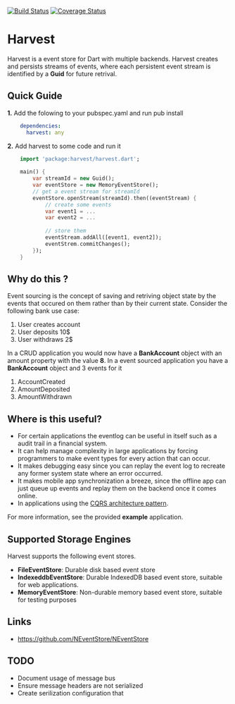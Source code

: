 [![Build Status](https://travis-ci.org/ltackmann/harvest.svg)](https://travis-ci.org/ltackmann/harvest)
[![Coverage Status](https://coveralls.io/repos/ltackmann/harvest/badge.svg)](https://coveralls.io/r/ltackmann/harvest)

Harvest
=======
Harvest is a event store for Dart with multiple backends. Harvest creates and persists streams of events, where each persistent event stream is identified by 
a **Guid** for future retrival.

Quick Guide
-----------

**1.** Add the folowing to your pubspec.yaml and run pub install
```yaml
    dependencies:
      harvest: any
```

**2.** Add harvest to some code and run it
```dart
	import 'package:harvest/harvest.dart';
	
	main() {
		var streamId = new Guid();
		var eventStore = new MemoryEventStore();
		// get a event stream for streamId 
		eventStore.openStream(streamId).then((eventStream) {
			// create some events
			var event1 = ...
			var event2 = ...
			
			// store them
			eventStream.addAll([event1, event2]);
			eventStrem.commitChanges();
		});
	}	
```

Why do this ?
-------------
Event sourcing is the concept of saving and retriving object state by the events 
that occured on them rather than by their current state. Consider the following 
bank use case:

1. User creates account
1. User deposits 10$
1. User withdraws 2$

In a CRUD application you would now have a **BankAccount** object with an 
amount property with the value **8**. In a event sourced application you 
have a **BankAccount** object and 3 events for it

1. AccountCreated
1. AmountDeposited
1. AmountWithdrawn

Where is this useful?
--------------------- 

 * For certain applications the eventlog can be useful in itself such as a audit 
trail in a financial system. 
 * It can help manage complexity in large applications by forcing programmers to 
make event types for every action that can occur.
 * It makes debugging easy since you can replay the event log to recreate 
any former system state where an error occurred.  
 * It makes mobile app synchronization a breeze, since the offline app can just 
queue up events and replay them on the backend once it comes online. 
 * In applications using the [CQRS architecture pattern](http://msdn.microsoft.com/en-us/library/jj554200.aspx).

For more information, see the provided **example** application.

Supported Storage Engines
-------------------------
Harvest supports the following event stores.

* **FileEventStore**: Durable disk based event store
* **IndexeddbEventStore**: Durable IndexedDB based event store, suitable for web applications.
* **MemoryEventStore**: Non-durable memory based event store, suitable for testing purposes

Links
-----
 * https://github.com/NEventStore/NEventStore
 
 TODO
-----
 * Document usage of message bus
 * Ensure message headers are not serialized
 * Create serilization configuration that

